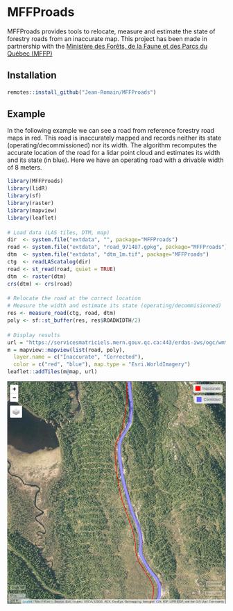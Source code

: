 # MFFProads

MFFProads provides tools to relocate, measure and estimate the state of forestry roads from an inaccurate map. This project has been made in partnership with the [Ministère des Forêts, de la Faune et des Parcs du Québec (MFFP)](https://mffp.gouv.qc.ca/)

## Installation

``` r
remotes::install_github("Jean-Romain/MFFProads")
```

## Example

In the following example we can see a road from reference forestry road maps in red. This road is inaccurately mapped and records neither its state (operating/decommissioned) nor its width. The algorithm recomputes the accurate location of the road for a lidar point cloud and estimates its width and its state (in blue). Here we have an operating road with a drivable width of 8 meters.

```r
library(MFFProads)
library(lidR)
library(sf)
library(raster)
library(mapview)
library(leaflet)

# Load data (LAS tiles, DTM, map)
dir  <- system.file("extdata", "", package="MFFProads")
road <- system.file("extdata", "road_971487.gpkg", package="MFFProads")
dtm  <- system.file("extdata", "dtm_1m.tif", package="MFFProads")
ctg  <- readLAScatalog(dir)
road <- st_read(road, quiet = TRUE)
dtm  <- raster(dtm)
crs(dtm) <- crs(road)

# Relocate the road at the correct location
# Measure the width and estimate its state (operating/decommisionned)
res <- measure_road(ctg, road, dtm)
poly <- sf::st_buffer(res, res$ROADWIDTH/2)

# Display results
url = "https://servicesmatriciels.mern.gouv.qc.ca:443/erdas-iws/ogc/wmts/Inventaire_Ecoforestier/Inventaire_Ecoforestier/default/GoogleMapsCompatibleExt2:epsg:3857/{z}/{y}/{x}.jpg"
m = mapview::mapview(list(road, poly),
  layer.name = c("Inaccurate", "Corrected"),
  color = c("red", "blue"), map.type = "Esri.WorldImagery")
leaflet::addTiles(m@map, url)
```

![](inst/extdata/screenshot.png)

